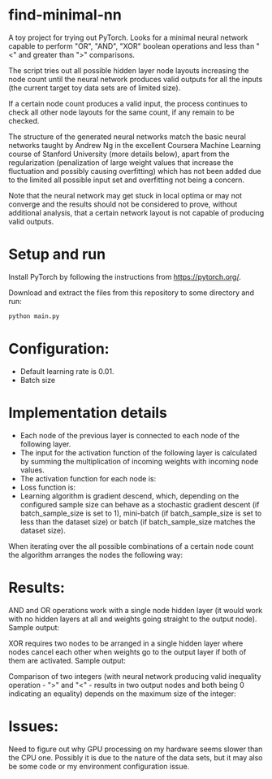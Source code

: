 # find-minimal-nn
A toy project for trying out PyTorch. Looks for a minimal neural network capable to perform "OR", "AND", "XOR" boolean operations and less than "<" and greater than ">" comparisons.

The script tries out all possible hidden layer node layouts increasing the node count until the neural network produces valid outputs for all the inputs (the current target toy data sets are of limited size).

If a certain node count produces a valid input, the process continues to check all other node layouts for the same count, if any remain to be checked.

The structure of the generated neural networks match the basic neural networks taught by Andrew Ng in the excellent Coursera Machine Learning course of Stanford University (more details below), apart from the regularization (penalization of large weight values that increase the fluctuation and possibly causing overfitting) which has not been added due to the limited all possible input set and overfitting not being a concern.

Note that the neural network may get stuck in local optima or may not converge and the results should not be considered to prove, without additional analysis, that a certain network layout is not capable of producing valid outputs.
 
# Setup and run

Install PyTorch by following the instructions from https://pytorch.org/.

Download and extract the files from this repository to some directory and run:
```bash
python main.py
```

# Configuration:
* Default learning rate is 0.01.
* Batch size

# Implementation details

* Each node of the previous layer is connected to each node of the following layer.
* The input for the activation function of the following layer is calculated by summing the multiplication of incoming weights with incoming node values.
* The activation function for each node is:
* Loss function is:
* Learning algorithm is gradient descend, which, depending on the configured sample size can behave as a stochastic gradient descent (if batch_sample_size is set to 1), mini-batch (if batch_sample_size is set to less than the dataset size) or batch (if batch_sample_size matches the dataset size).

When iterating over the all possible combinations of a certain node count the algorithm arranges the nodes the following way:


# Results:
AND and OR operations work with a single node hidden layer (it would work with no hidden layers at all and weights going straight to the output node). Sample output:

XOR requires two nodes to be arranged in a single hidden layer where nodes cancel each other when weights go to the output layer if both of them are activated. Sample output:

Comparison of two integers (with neural network producing valid inequality operation - ">" and "<" - results in two output nodes and both being 0 indicating an equality) depends on the maximum size of the integer:

# Issues:

Need to figure out why GPU processing on my hardware seems slower than the CPU one. Possibly it is due to the nature of the data sets, but it may also be some code or my environment configuration issue.
